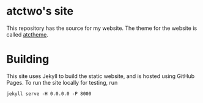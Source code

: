 # atctwo's site

This repository has the source for my website.  The theme for the website is called [atctheme](https://github.com/atctwo/atctheme).

# Building
This site uses Jekyll to build the static website, and is hosted using GitHub Pages.  To run the site locally for testing, run
```
jekyll serve -H 0.0.0.0 -P 8000
```